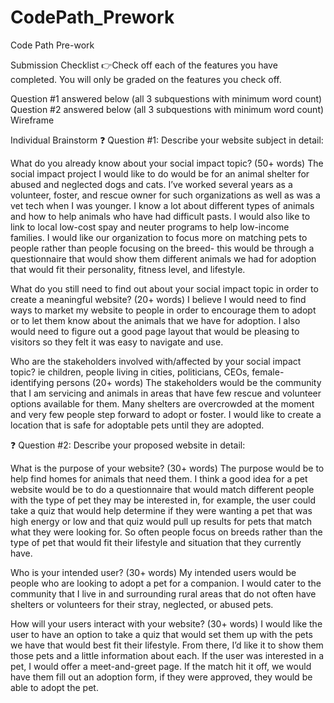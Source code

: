# CodePath_Prework
Code Path Pre-work

Submission Checklist 
👉Check off each of the features you have completed. You will only be graded on the features you check off. 

Question #1 answered below (all 3 subquestions with minimum word count)
Question #2 answered below (all 3 subquestions with minimum word count)
Wireframe

Individual Brainstorm
❓ Question #1:  Describe your website subject in detail:

What do you already know about your social impact topic? (50+ words)
The social impact project I would like to do would be for an animal shelter for abused and neglected dogs and cats.  I’ve worked several years as a volunteer, foster, and rescue owner for such organizations as well as was a vet tech when I was younger.  I know a lot about different types of animals and how to help animals who have had difficult pasts. I would also like to link to local low-cost spay and neuter programs to help low-income families.  I would like our organization to focus more on matching pets to people rather than people focusing on the breed- this would be through a questionnaire that would show them different animals we had for adoption that would fit their personality, fitness level, and lifestyle.


What do you still need to find out about your social impact topic in order to create a meaningful website? (20+ words)
I believe I would need to find ways to market my website to people in order to encourage them to adopt or to let them know about the animals that we have for adoption.  I also would need to figure out a good page layout that would be pleasing to visitors so they felt it was easy to navigate and use.


Who are the stakeholders involved with/affected by your social impact topic? ie children, people living in cities, politicians, CEOs, female-identifying persons (20+ words)
The stakeholders would be the community that I am servicing and animals in areas that have few rescue and volunteer options available for them.  Many shelters are overcrowded at the moment and very few people step forward to adopt or foster.  I would like to create a location that is safe for adoptable pets until they are adopted.


❓ Question #2: Describe your proposed website in detail:

What is the purpose of your website? (30+ words)
The purpose would be to help find homes for animals that need them.  I think a good idea for a pet website would be to do a questionnaire that would match different people with the type of pet they may be interested in, for example, the user could take a quiz that would help determine if they were wanting a pet that was high energy or low and that quiz would pull up results for pets that match what they were looking for. So often people focus on breeds rather than the type of pet that would fit their lifestyle and situation that they currently have.


Who is your intended user? (30+ words)
My intended users would be people who are looking to adopt a pet for a companion.  I would cater to the community that I live in and surrounding rural areas that do not often have shelters or volunteers for their stray, neglected, or abused pets.


How will your users interact with your website? (30+ words)
I would like the user to have an option to take a quiz that would set them up with the pets we have that would best fit their lifestyle.  From there, I’d like it to show them those pets and a little information about each.  If the user  was interested in a pet, I would offer a meet-and-greet page.  If the match hit it off, we would have them fill out an adoption form, if they were approved, they would be able to adopt the pet.


